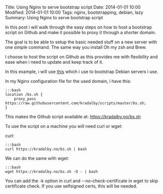Title: Using Nginx to serve bootstrap script
Date: 2014-01-01 10:00
Modified: 2014-01-01 10:00
Tags: nginx, bootstrapping, debian, lazy
Summary: Using Nginx to serve bootstrap script

In this post i will walk through the easy steps on how to host a bootstrap script on Github and make it possible to proxy it through a shorter domain.

The goal is to be able to setup the basic needed stuff on a new server with one simple command. The same way you install Oh my zsh and Brew.

I choose to host the script on Github as this provides me with flexibility and ease when i need to update and keep track of it.

In this example, i will use [this](https://raw.githubusercontent.com/kradalby/scripts/master/bs.sh) which i use to bootstrap Debian servers i use.

In my Nginx configuration file for the used domain, i have this:

    :::bash
    location /bs.sh {
        proxy_pass https://raw.githubusercontent.com/kradalby/scripts/master/bs.sh;
    }

This makes the Github script available at: https://kradalby.no/bs.sh

To use the script on a machine you will need curl or wget:

curl:

    :::bash
    curl https://kradalby.no/bs.sh | bash

We can do the same with wget:

    :::bash
    wget https://kradalby.no/bs.sh -O - | bash

You can add the -k option in curl and --no-check-certificate in wget to skip certificate check. If you use selfsigned certs, this will be needed.

